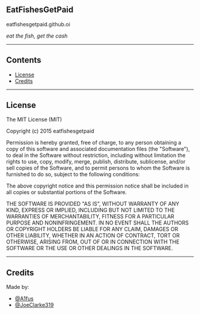## EatFishesGetPaid
eatfishesgetpaid.github.oi

*eat the fish, get the cash*

---

## Contents
* [License](https://github.com/eatfishesgetpaid/eatfishesgetpaid.github.io/edit/master/README.md#License)
* [Credits](https://github.com/eatfishesgetpaid/eatfishesgetpaid.github.io/edit/master/README.md#Credits)

---

## License
The MIT License (MIT)

Copyright (c) 2015 eatfishesgetpaid

Permission is hereby granted, free of charge, to any person obtaining a copy
of this software and associated documentation files (the "Software"), to deal
in the Software without restriction, including without limitation the rights
to use, copy, modify, merge, publish, distribute, sublicense, and/or sell
copies of the Software, and to permit persons to whom the Software is
furnished to do so, subject to the following conditions:

The above copyright notice and this permission notice shall be included in all
copies or substantial portions of the Software.

THE SOFTWARE IS PROVIDED "AS IS", WITHOUT WARRANTY OF ANY KIND, EXPRESS OR
IMPLIED, INCLUDING BUT NOT LIMITED TO THE WARRANTIES OF MERCHANTABILITY,
FITNESS FOR A PARTICULAR PURPOSE AND NONINFRINGEMENT. IN NO EVENT SHALL THE
AUTHORS OR COPYRIGHT HOLDERS BE LIABLE FOR ANY CLAIM, DAMAGES OR OTHER
LIABILITY, WHETHER IN AN ACTION OF CONTRACT, TORT OR OTHERWISE, ARISING FROM,
OUT OF OR IN CONNECTION WITH THE SOFTWARE OR THE USE OR OTHER DEALINGS IN THE
SOFTWARE.

---

## Credits
Made by:

- [@A1fus](twitter.com/a1fus)
- [@JoeClarke319](twitter.com/joeclarke319)
